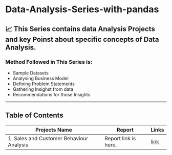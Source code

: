 # Data-Analysis-Series-with-pandas

📈 This Series contains data Analysis Projects and key Poinst about specific concepts of Data Analysis.
----------------------------------------
### Method Followed in This Series is:     

* Sample Datasets  
* Analysing Business Model  
* Defining Problem Statements  
* Gathering Insighst from data   
* Recommendations for those Insights
----------------------------------------

## Table of Contents
| Projects Name | Report | Links
|--------------|----|------|
| 1. Sales and Customer Behaviour Analysis | Report link is here. | [link](https://github.com/Dhanyatha-s/Sales-and-Customer-Behavior-Analysis.git)  |
